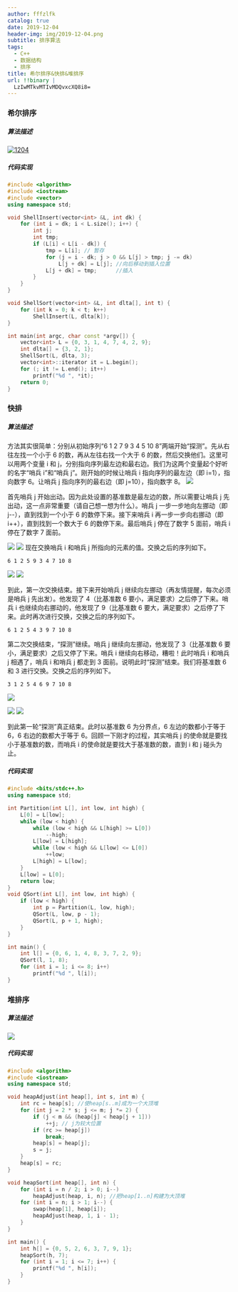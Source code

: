 ```yaml
---
author: fffzlfk
catalog: true
date: 2019-12-04
header-img: img/2019-12-04.png
subtitle: 排序算法
tags:
  - C++
  - 数据结构
  - 排序
title: 希尔排序&快排&堆排序
url: !!binary |
  LzIwMTkvMTIvMDQvxcXQ8i8=
---
```



### 希尔排序
##### 算法描述
<a href="https://ibb.co/KzQQJG4"><img src="https://i.ibb.co/sJDDZPx/1204.png" alt="1204" border="0"></a>
##### 代码实现
```cpp
#include <algorithm>
#include <iostream>
#include <vector>
using namespace std;

void ShellInsert(vector<int> &L, int dk) {
    for (int i = dk; i < L.size(); i++) {
        int j;
        int tmp;
        if (L[i] < L[i - dk]) {
            tmp = L[i]; // 暂存
            for (j = i - dk; j > 0 && L[j] > tmp; j -= dk)
                L[j + dk] = L[j]; //向后移动到插入位置
            L[j + dk] = tmp;      //插入
        }
    }
}

void ShellSort(vector<int> &L, int dlta[], int t) {
    for (int k = 0; k < t; k++)
        ShellInsert(L, dlta[k]);
}

int main(int argc, char const *argv[]) {
    vector<int> L = {0, 3, 1, 4, 7, 4, 2, 9};
    int dlta[] = {3, 2, 1};
    ShellSort(L, dlta, 3);
    vector<int>::iterator it = L.begin();
    for (; it != L.end(); it++)
        printf("%d ", *it);
    return 0;
}
```

### 快排
##### 算法描述
方法其实很简单：分别从初始序列“6 1 2 7 9 3 4 5 10 8”两端开始“探测”。先从右往左找一个小于 6 的数，再从左往右找一个大于 6 的数，然后交换他们。这里可以用两个变量 i 和 j，分别指向序列最左边和最右边。我们为这两个变量起个好听的名字“哨兵 i”和“哨兵 j”。刚开始的时候让哨兵 i 指向序列的最左边（即 i=1），指向数字 6。让哨兵 j 指向序列的最右边（即 j=10），指向数字 8。
![](https://wiki.jikexueyuan.com/project/easy-learn-algorithm/images/3.1.png)

首先哨兵 j 开始出动。因为此处设置的基准数是最左边的数，所以需要让哨兵 j 先出动，这一点非常重要（请自己想一想为什么）。哨兵 j 一步一步地向左挪动（即 j--），直到找到一个小于 6 的数停下来。接下来哨兵 i 再一步一步向右挪动（即 i++），直到找到一个数大于 6 的数停下来。最后哨兵 j 停在了数字 5 面前，哨兵 i 停在了数字 7 面前。

![](https://wiki.jikexueyuan.com/project/easy-learn-algorithm/images/3.2.png)
![](https://wiki.jikexueyuan.com/project/easy-learn-algorithm/images/3.3.png)
现在交换哨兵 i 和哨兵 j 所指向的元素的值。交换之后的序列如下。
```
6 1 2 5 9 3 4 7 10 8
```
![](https://wiki.jikexueyuan.com/project/easy-learn-algorithm/images/3.4.png)
![](https://wiki.jikexueyuan.com/project/easy-learn-algorithm/images/3.5.png)

到此，第一次交换结束。接下来开始哨兵 j 继续向左挪动（再友情提醒，每次必须是哨兵 j 先出发）。他发现了 4（比基准数 6 要小，满足要求）之后停了下来。哨兵 i 也继续向右挪动的，他发现了 9（比基准数 6 要大，满足要求）之后停了下来。此时再次进行交换，交换之后的序列如下。
```
6 1 2 5 4 3 9 7 10 8
```
第二次交换结束，“探测”继续。哨兵 j 继续向左挪动，他发现了 3（比基准数 6 要小，满足要求）之后又停了下来。哨兵 i 继续向右移动，糟啦！此时哨兵 i 和哨兵 j 相遇了，哨兵 i 和哨兵 j 都走到 3 面前。说明此时“探测”结束。我们将基准数 6 和 3 进行交换。交换之后的序列如下。
```
3 1 2 5 4 6 9 7 10 8
```
![](https://wiki.jikexueyuan.com/project/easy-learn-algorithm/images/3.6.png)

![](https://wiki.jikexueyuan.com/project/easy-learn-algorithm/images/3.7.png)
![](https://wiki.jikexueyuan.com/project/easy-learn-algorithm/images/3.8.png)

到此第一轮“探测”真正结束。此时以基准数 6 为分界点，6 左边的数都小于等于 6，6 右边的数都大于等于 6。回顾一下刚才的过程，其实哨兵 j 的使命就是要找小于基准数的数，而哨兵 i 的使命就是要找大于基准数的数，直到 i 和 j 碰头为止。
##### 代码实现
```cpp
#include <bits/stdc++.h>
using namespace std;

int Partition(int L[], int low, int high) {
    L[0] = L[low];
    while (low < high) {
        while (low < high && L[high] >= L[0])
            --high;
        L[low] = L[high];
        while (low < high && L[low] <= L[0])
            ++low;
        L[high] = L[low];
    }
    L[low] = L[0];
    return low;
}
void QSort(int L[], int low, int high) {
    if (low < high) {
        int p = Partition(L, low, high);
        QSort(L, low, p - 1);
        QSort(L, p + 1, high);
    }
}

int main() {
    int l[] = {0, 6, 1, 4, 8, 3, 7, 2, 9};
    QSort(l, 1, 8);
    for (int i = 1; i <= 8; i++)
        printf("%d ", l[i]);
}
```
### 堆排序
##### 算法描述
![](https://pic3.zhimg.com/v2-96d015c3735bf3b996043e29d4a0fc96_b.webp)
##### 代码实现
```cpp
#include <algorithm>
#include <iostream>
using namespace std;

void heapAdjust(int heap[], int s, int m) {
    int rc = heap[s]; //使heap[s..m]成为一个大顶堆
    for (int j = 2 * s; j <= m; j *= 2) {
        if (j < m && (heap[j] < heap[j + 1]))
            ++j; // j为较大位置
        if (rc >= heap[j])
            break;
        heap[s] = heap[j];
        s = j;
    }
    heap[s] = rc;
}

void heapSort(int heap[], int n) {
    for (int i = n / 2; i > 0; i--)
        heapAdjust(heap, i, n); //把heap[1..n]构建为大顶堆
    for (int i = n; i > 1; i--) {
        swap(heap[1], heap[i]);
        heapAdjust(heap, 1, i - 1);
    }
}

int main() {
    int h[] = {0, 5, 2, 6, 3, 7, 9, 1};
    heapSort(h, 7);
    for (int i = 1; i <= 7; i++) {
        printf("%d ", h[i]);
    }
}
```